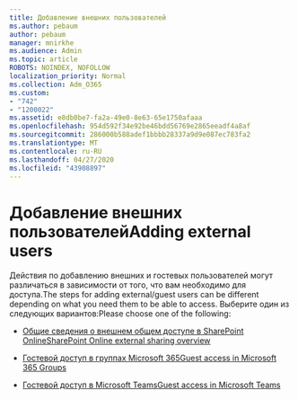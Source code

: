 ```yaml
---
title: Добавление внешних пользователей
ms.author: pebaum
author: pebaum
manager: mnirkhe
ms.audience: Admin
ms.topic: article
ROBOTS: NOINDEX, NOFOLLOW
localization_priority: Normal
ms.collection: Adm_O365
ms.custom:
- "742"
- "1200022"
ms.assetid: e8db0be7-fa2a-49e0-8e63-65e1750afaaa
ms.openlocfilehash: 954d592f34e92be46bdd56769e2865eeadf4a8af
ms.sourcegitcommit: 286000b588adef1bbbb28337a9d9e087ec783fa2
ms.translationtype: MT
ms.contentlocale: ru-RU
ms.lasthandoff: 04/27/2020
ms.locfileid: "43908897"
---
```

# <a name="adding-external-users"></a><span data-ttu-id="a545b-102">Добавление внешних пользователей</span><span class="sxs-lookup"><span data-stu-id="a545b-102">Adding external users</span></span>

<span data-ttu-id="a545b-103">Действия по добавлению внешних и гостевых пользователей могут различаться в зависимости от того, что вам необходимо для доступа.</span><span class="sxs-lookup"><span data-stu-id="a545b-103">The steps for adding external/guest users can be different depending on what you need them to be able to access.</span></span> <span data-ttu-id="a545b-104">Выберите один из следующих вариантов:</span><span class="sxs-lookup"><span data-stu-id="a545b-104">Please choose one of the following:</span></span>
  
- [<span data-ttu-id="a545b-105">Общие сведения о внешнем общем доступе в SharePoint Online</span><span class="sxs-lookup"><span data-stu-id="a545b-105">SharePoint Online external sharing overview</span></span>](https://docs.microsoft.com/sharepoint/external-sharing-overview)

- [<span data-ttu-id="a545b-106">Гостевой доступ в группах Microsoft 365</span><span class="sxs-lookup"><span data-stu-id="a545b-106">Guest access in Microsoft 365 Groups</span></span>](https://support.office.com/article/guest-access-in-office-365-groups-bfc7a840-868f-4fd6-a390-f347bf51aff6)

- [<span data-ttu-id="a545b-107">Гостевой доступ в Microsoft Teams</span><span class="sxs-lookup"><span data-stu-id="a545b-107">Guest access in Microsoft Teams</span></span>](https://docs.microsoft.com/microsoftteams/guest-access-checklist)
